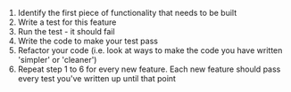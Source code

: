 1. Identify the first piece of functionality that needs to be built
2. Write a test for this feature
3. Run the test - it should fail
4. Write the code to make your test pass
5. Refactor your code (i.e. look at ways to make the code you have written 'simpler' or 'cleaner')
6. Repeat step 1 to 6 for every new feature. Each new feature should pass every test you've written up until that point